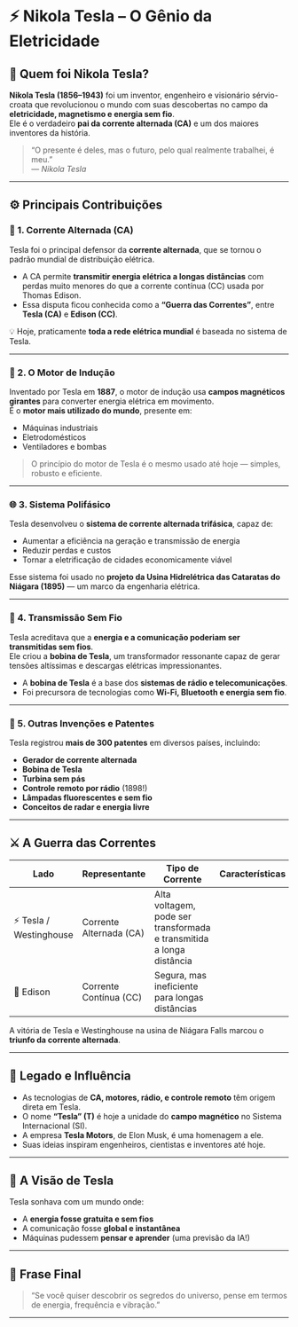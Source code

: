 # ⚡ Nikola Tesla – O Gênio da Eletricidade

## 👤 Quem foi Nikola Tesla?
**Nikola Tesla (1856–1943)** foi um inventor, engenheiro e visionário sérvio-croata que revolucionou o mundo com suas descobertas no campo da **eletricidade, magnetismo e energia sem fio**.  
Ele é o verdadeiro **pai da corrente alternada (CA)** e um dos maiores inventores da história.

> “O presente é deles, mas o futuro, pelo qual realmente trabalhei, é meu.”  
> — *Nikola Tesla*

---

## ⚙️ Principais Contribuições

### 🔌 1. Corrente Alternada (CA)
Tesla foi o principal defensor da **corrente alternada**, que se tornou o padrão mundial de distribuição elétrica.

- A CA permite **transmitir energia elétrica a longas distâncias** com perdas muito menores do que a corrente contínua (CC) usada por Thomas Edison.  
- Essa disputa ficou conhecida como a **“Guerra das Correntes”**, entre **Tesla (CA)** e **Edison (CC)**.

💡 Hoje, praticamente **toda a rede elétrica mundial** é baseada no sistema de Tesla.

---

### 🔋 2. O Motor de Indução
Inventado por Tesla em **1887**, o motor de indução usa **campos magnéticos girantes** para converter energia elétrica em movimento.  
É o **motor mais utilizado do mundo**, presente em:
- Máquinas industriais  
- Eletrodomésticos  
- Ventiladores e bombas  

> O princípio do motor de Tesla é o mesmo usado até hoje — simples, robusto e eficiente.

---

### 🌐 3. Sistema Polifásico
Tesla desenvolveu o **sistema de corrente alternada trifásica**, capaz de:
- Aumentar a eficiência na geração e transmissão de energia  
- Reduzir perdas e custos  
- Tornar a eletrificação de cidades economicamente viável  

Esse sistema foi usado no **projeto da Usina Hidrelétrica das Cataratas do Niágara (1895)** — um marco da engenharia elétrica.

---

### 📡 4. Transmissão Sem Fio
Tesla acreditava que a **energia e a comunicação poderiam ser transmitidas sem fios**.  
Ele criou a **bobina de Tesla**, um transformador ressonante capaz de gerar tensões altíssimas e descargas elétricas impressionantes.

- A **bobina de Tesla** é a base dos **sistemas de rádio e telecomunicações**.  
- Foi precursora de tecnologias como **Wi-Fi, Bluetooth e energia sem fio**.  

---

### 🧠 5. Outras Invenções e Patentes
Tesla registrou **mais de 300 patentes** em diversos países, incluindo:
- **Gerador de corrente alternada**  
- **Bobina de Tesla**  
- **Turbina sem pás**  
- **Controle remoto por rádio** (1898!)  
- **Lâmpadas fluorescentes e sem fio**  
- **Conceitos de radar e energia livre**

---

## ⚔️ A Guerra das Correntes
| Lado | Representante | Tipo de Corrente | Características |
|------|----------------|------------------|-----------------|
| ⚡ Tesla / Westinghouse | Corrente Alternada (CA) | Alta voltagem, pode ser transformada e transmitida a longa distância |
| 🔋 Edison | Corrente Contínua (CC) | Segura, mas ineficiente para longas distâncias |

A vitória de Tesla e Westinghouse na usina de Niágara Falls marcou o **triunfo da corrente alternada**.

---

## 🧩 Legado e Influência
- As tecnologias de **CA, motores, rádio, e controle remoto** têm origem direta em Tesla.  
- O nome **“Tesla” (T)** é hoje a unidade do **campo magnético** no Sistema Internacional (SI).  
- A empresa **Tesla Motors**, de Elon Musk, é uma homenagem a ele.  
- Suas ideias inspiram engenheiros, cientistas e inventores até hoje.

---


## 🔮 A Visão de Tesla
Tesla sonhava com um mundo onde:
- A **energia fosse gratuita e sem fios**  
- A comunicação fosse **global e instantânea**  
- Máquinas pudessem **pensar e aprender** (uma previsão da IA!)

---

## 🧭 Frase Final
> “Se você quiser descobrir os segredos do universo, pense em termos de energia, frequência e vibração.”

---

